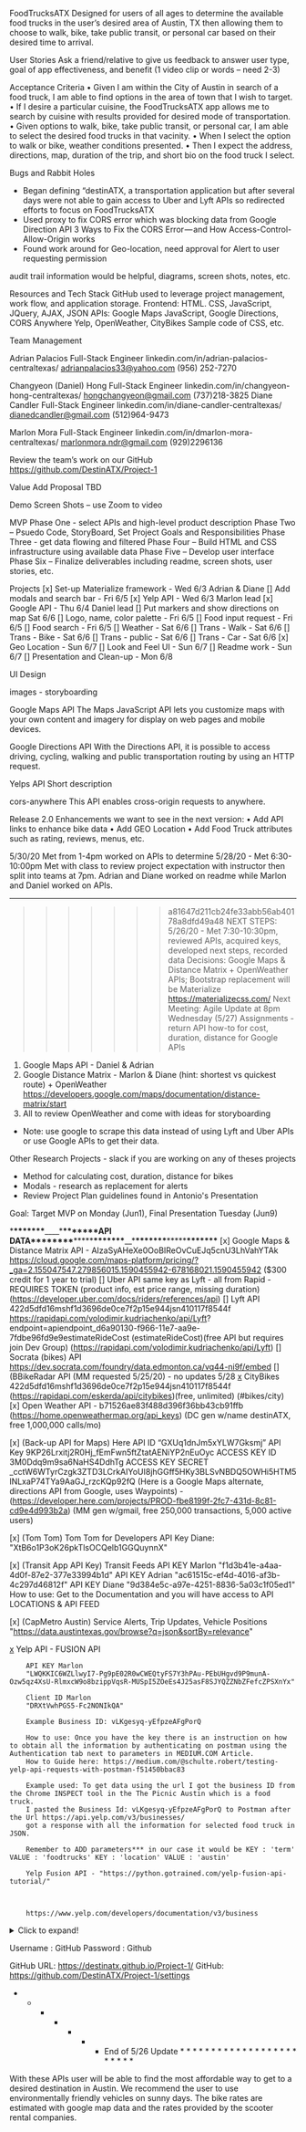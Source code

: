 FoodTrucksATX
Designed for users of all ages to determine the available food trucks in the user’s desired area of Austin, TX then allowing them to choose to walk, bike, take public transit, or personal car based on their desired time to arrival.

User Stories
Ask a friend/relative to give us feedback to answer user type, goal of app effectiveness, and benefit (1 video clip or words – need 2-3)

Acceptance Criteria
• Given I am within the City of Austin in search of a food truck, I am able to find options in the area of town that I wish to target.
• If I desire a particular cuisine, the FoodTrucksATX app allows me to search by cuisine with results provided for desired mode of transportation.
• Given options to walk, bike, take public transit, or personal car, I am able to select the desired food trucks in that vacinity.
• When I select the option to walk or bike, weather conditions presented.
• Then I expect the address, directions, map, duration of the trip, and short bio on the food truck I select.

Bugs and Rabbit Holes

- Began defining “destinATX, a transportation application but after several days were not able to gain access to Uber and Lyft APIs so redirected efforts to focus on FoodTrucksATX
- Used proxy to fix CORS error which was blocking data from Google Direction API
  3 Ways to Fix the CORS Error — and How Access-Control-Allow-Origin works
- Found work around for Geo-location, need approval for Alert to user requesting permission

audit trail information would be helpful, diagrams, screen shots, notes, etc.

Resources and Tech Stack
GitHub used to leverage project management, work flow, and application storage.
Frontend: HTML. CSS, JavaScript, JQuery, AJAX, JSON
APIs: Google Maps JavaScript, Google Directions, CORS Anywhere Yelp, OpenWeather, CityBikes
Sample code of CSS, etc.

Team Management

Adrian Palacios
Full-Stack Engineer
linkedin.com/in/adrian-palacios-centraltexas/
adrianpalacios33@yahoo.com (956) 252-7270

Changyeon (Daniel) Hong
Full-Stack Engineer
linkedin.com/in/changyeon-hong-centraltexas/
hongchangyeon@gmail.com (737)218-3825
Diane Candler
Full-Stack Engineer
linkedin.com/in/diane-candler-centraltexas/
dianedcandler@gmail.com (512)964-9473

Marlon Mora
Full-Stack Engineer
linkedin.com/in/dmarlon-mora-centraltexas/
marlonmora.ndr@gmail.com (929)2296136

Review the team’s work on our GitHub https://github.com/DestinATX/Project-1

Value Add Proposal
TBD

Demo
Screen Shots – use Zoom to video

MVP
Phase One - select APIs and high-level product description
Phase Two – Psuedo Code, StoryBoard, Set Project Goals and Responsibilities
Phase Three - get data flowing and filtered
Phase Four – Build HTML and CSS infrastructure using available data
Phase Five – Develop user interface
Phase Six – Finalize deliverables including readme, screen shots, user stories, etc.

Projects
[x] Set-up Materialize framework - Wed 6/3  Adrian & Diane
[]  Add modals and search bar - Fri 6/5 
[x] Yelp API - Wed 6/3 Marlon lead
[x] Google API - Thu 6/4 Daniel lead
[]  Put markers and show directions on map Sat 6/6
[]  Logo, name, color palette - Fri 6/5
[]  Food input request - Fri 6/5
[]  Food search - Fri 6/5
[]  Weather - Sat 6/6
[]  Trans - Walk - Sat 6/6
[]  Trans - Bike - Sat 6/6
[]  Trans - public - Sat 6/6
[]  Trans - Car - Sat 6/6
[x] Geo Location - Sun 6/7
[]  Look and Feel UI - Sun 6/7
[]  Readme work - Sun 6/7
[]  Presentation and Clean-up - Mon 6/8 




UI Design

images - storyboarding

Google Maps API
The Maps JavaScript API lets you customize maps with your own content and imagery for display on web pages and mobile devices.

Google Directions API
With the Directions API, it is possible to access driving, cycling, walking and public transportation routing by using an HTTP request.

Yelps API
Short description

cors-anywhere
This API enables cross-origin requests to anywhere.

Release 2.0
Enhancements we want to see in the next version:
• Add API links to enhance bike data
• Add GEO Location
• Add Food Truck attributes such as rating, reviews, menus, etc.

5/30/20 Met from 1-4pm worked on APIs to determine
5/28/20 - Met 6:30-10:00pm
Met with class to review project expectation with instructor then split into teams at 7pm.
Adrian and Diane worked on readme while Marlon and Daniel worked on APIs.

---

> > > > > > > a81647d211cb24fe33abb56ab40178a8dfd49a48
> > > > > > > NEXT STEPS:
> > > > > > > 5/26/20 - Met 7:30-10:30pm, reviewed APIs, acquired keys, developed next steps, recorded data
> > > > > > > Decisions: Google Maps & Distance Matrix + OpenWeather APIs; Bootstrap replacement will be Materialize https://materializecss.com/
> > > > > > > Next Meeting: Agile Update at 8pm Wednesday (5/27)
> > > > > > > Assignments - return API how-to for cost, duration, distance for Google APIs

1.  Google Maps API - Daniel & Adrian
2.  Google Distance Matrix - Marlon & Diane (hint: shortest vs quickest route) + OpenWeather
    https://developers.google.com/maps/documentation/distance-matrix/start
3.  All to review OpenWeather and come with ideas for storyboarding

- Note: use google to scrape this data instead of using Lyft and Uber APIs or use Google APIs to get their data.

Other Research Projects - slack if you are working on any of theses projects

- Method for calculating cost, duration, distance for bikes
- Modals - research as replacement for alerts
- Review Project Plan guidelines found in Antonio's Presentation

Goal: Target MVP on Monday (Jun1), Final Presentation Tuesday (Jun9)

\***\*\*\*\*\*\*\***\_\_\_\_\***\*\*\*\*\*\*\***API DATA\***\*\*\*\*\*\*\***\*\*\*\*\***\*\*\*\*\*\*\***\_\_\***\*\*\*\*\*\*\***\*\*\*\*\***\*\*\*\*\*\*\***
[x] Google Maps & Distance Matrix API - AIzaSyAHeXe0OoBIReOvCuEJq5cnU3LhVahYTAk
https://cloud.google.com/maps-platform/pricing/?_ga=2.155047547.279856015.1590455942-678168021.1590455942
(\$300 credit for 1 year to trial)
[] Uber API same key as Lyft - all from Rapid - REQUIRES TOKEN
(product info, est price range, missing duration)
(https://developer.uber.com/docs/riders/references/api)
[] Lyft API 422d5dfd16mshf1d3696de0ce7f2p15e944jsn410117f8544f
https://rapidapi.com/volodimir.kudriachenko/api/Lyft? endpoint=apiendpoint_d6a90130-f966-11e7-aa9e-7fdbe96fd9e9estimateRideCost
(estimateRideCost)(free API but requires join Dev Group)
(https://rapidapi.com/volodimir.kudriachenko/api/Lyft)
[] Socrata (bikes) API
https://dev.socrata.com/foundry/data.edmonton.ca/vq44-ni9f/embed
[] (BBikeRadar API (MM requested 5/25/20) - no updates 5/28
[x](Back-up) CityBikes 422d5dfd16mshf1d3696de0ce7f2p15e944jsn410117f8544f
(https://rapidapi.com/eskerda/api/citybikes)(free, unlimited) (#bikes/city)
[x] Open Weather API - b71526ae83f488d396f36bb43cb91ffb
(https://home.openweathermap.org/api_keys)
(DC gen w/name destinATX, free 1,000,000 calls/mo)

[x] (Back-up API for Maps) Here API ID “GXUq1dnJm5xYLW7Gksmj”
API Key 9KP26Lrxitj2R0Hj_fEmFwn5ftZtatAENiYP2nEuOyc
ACCESS KEY ID 3M0Ddq9m9sa6NaHS4DdhTg
ACCESS KEY SECRET \_cctW6WTyrCzgk3ZTD3LCrkAIYoUI8jhGGff5HKy3BLSvNBDQ5OWHi5HTM5lNLxaP74TYa9AaGJ_rzcKQp92fQ
(Here is a Google Maps alternate, directions API from Google, uses Waypoints) -
(https://developer.here.com/projects/PROD-fbe8199f-2fc7-431d-8c81-cd9e4d993b2a)
(MM gen w/gmail, free 250,000 transactions, 5,000 active users)

[x] (Tom Tom) Tom Tom for Developers API Key Diane: "XtB6o1P3oK26pkTlsOCQelb1GGQuynnX"

[x] (Transit App API Key) Transit Feeds API KEY Marlon "f1d3b41e-a4aa-4d0f-87e2-377e33994b1d"
API KEY Adrian "ac61515c-ef4d-4016-af3b-4c297d46812f"
API KEY Diane "9d384e5c-a97e-4251-8836-5a03c1f05ed1"
How to use: Get to the Documentation and you will have access to API LOCATIONS & API FEED

[x] (CapMetro Austin) Service Alerts, Trip Updates, Vehicle Positions "https://data.austintexas.gov/browse?q=json&sortBy=relevance"

[x](YELP) Yelp API - FUSION API

        API KEY Marlon
        "LWQKKIC6WZLlwyI7-Pg9pE02R0wCWEQtyFS7Y3hPAu-PEbUHgvd9P9munA-Ozw5qz4XsU-RlmxcW9o8bzippVqsR-MUSpI5ZOeEs4J25asF8SJYQZZNbZFefcZPSXnYx"

        Client ID Marlon
        "DRXtVwhPGS5-Fc2NONIkQA"

        Example Business ID: vLKgesyq-yEfpzeAFgPorQ

        How to use: Once you have the key there is an instruction on how to obtain all the information by authenticating on postman using the Authentication tab next to parameters in MEDIUM.COM Article.
        How to Guide here: https://medium.com/@schulte.robert/testing-yelp-api-requests-with-postman-f51450bbac83

        Example used: To get data using the url I got the business ID from the Chrome INSPECT tool in the The Picnic Austin which is a food truck.
        I pasted the Business Id: vLKgesyq-yEfpzeAFgPorQ to Postman after the Url https://api.yelp.com/v3/businesses/
        got a response with all the information for selected food truck in JSON.

        Remember to ADD parameters*** in our case it would be KEY : 'term' VALUE : 'foodtrucks' KEY : 'location' VALUE : 'austin'

        Yelp Fusion API - "https://python.gotrained.com/yelp-fusion-api-tutorial/"



        https://www.yelp.com/developers/documentation/v3/business

<details>
  <summary>Click to expand!</summary>
  
  ## Heading
  1. list 
  2. list
     * With some
     * Sub bullets
</details>

Username : GitHub
Password : Github

GitHub URL: https://destinatx.github.io/Project-1/
GitHub: https://github.com/DestinATX/Project-1/settings

- - - - - - - End of 5/26 Update \* \* \* \* \* \* \* \* \* \* \* \* \* \* \* \* \* \* \* \* \* \* \* \*

With these APIs user will be able to find the most affordable way to get to a desired destination in Austin.
We recommend the user to use environmentally friendly vehicles on sunny days.
The bike rates are estimated with google map data and the rates provided by the scooter rental companies.
